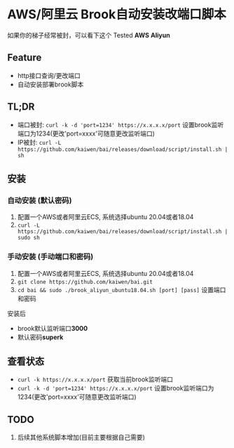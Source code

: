 # AWS/阿里云 Brook自动安装改端口脚本
如果你的梯子经常被封，可以看下这个
Tested **AWS** **Aliyun**

## Feature
+ http接口查询/更改端口
+ 自动安装部署brook脚本

## TL;DR
+ 端口被封: `curl -k -d 'port=1234' https://x.x.x.x/port` 设置brook监听端口为1234(更改'port=xxxx'可随意更改监听端口)
+ IP被封: `curl -L https://github.com/kaiwen/bai/releases/download/script/install.sh | sh`

## 安装
### 自动安装 (默认密码)
1. 配置一个AWS或者阿里云ECS, 系统选择ubuntu 20.04或者18.04
2. `curl -L https://github.com/kaiwen/bai/releases/download/script/install.sh | sudo sh`
### 手动安装 (手动端口和密码)
1. 配置一个AWS或者阿里云ECS, 系统选择ubuntu 20.04或者18.04
2. `git clone https://github.com/kaiwen/bai.git`
3. `cd bai && sudo ./brook_aliyun_ubuntu18.04.sh [port] [pass]` 设置端口和密码

安装后
+ brook默认监听端口**3000**
+ 默认密码**superk**

## 查看状态

+ `curl -k https://x.x.x.x/port` 获取当前brook监听端口
+ `curl -k -d 'port=1234' https://x.x.x.x/port` 设置brook监听端口为1234(更改'port=xxxx'可随意更改监听端口)

## TODO

1. 后续其他系统脚本增加(目前主要根据自己需要)
